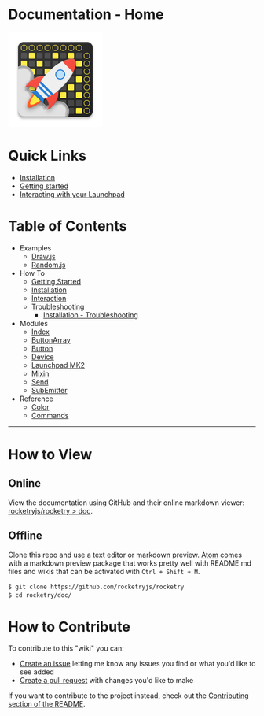 # Documentation - Home
![Rocketry Icon](images/icon.png)


# Quick Links
- [Installation](installation.md)
- [Getting started](getting-started.md)
- [Interacting with your Launchpad](interaction.md)


# Table of Contents
- Examples
	- [Draw.js](example/draw.md)
	- [Random.js](example/random.md)
- How To
	- [Getting Started](getting-started.md)
	- [Installation](installation.md)
	- [Interaction](interaction.md)
	- [Troubleshooting](troubleshooting.md)
		- [Installation - Troubleshooting](troubleshooting.md#installation)
- Modules
	- [Index](module/index.md)
	- [ButtonArray](module/button-array.md)
	- [Button](module/button.md)
	- [Device](module/device.md)
	- [Launchpad MK2](module/launchpad-mk2.md)
	- [Mixin](module/mixin.md)
	- [Send](module/send.md)
	- [SubEmitter](module/sub-emitter.md)
- Reference
	- [Color](color.md)
	- [Commands](commands.md)


---


# How to View
## Online
View the documentation using GitHub and their online markdown viewer: [rocketryjs/rocketry > doc](https://github.com/rocketryjs/rocketry/tree/master/doc).

## Offline
Clone this repo and use a text editor or markdown preview. [Atom](https://atom.io/) comes with a markdown preview package that works pretty well with README.md files and wikis that can be activated with `Ctrl + Shift + M`.
```bash
$ git clone https://github.com/rocketryjs/rocketry
$ cd rocketry/doc/
```


# How to Contribute
To contribute to this "wiki" you can:
- [Create an issue](https://github.com/rocketryjs/rocketry/issues/new?title=&body=%3C!--%0A%09Write%20under%20this%20comment%20what%20you%27d%20like%20to%20see%20updated%20in%20the%20docs.%0A--%3E%0A%0A%0A) letting me know any issues you find or what you'd like to see added
- [Create a pull request](https://www.google.com/search?q=github+how+to+contribute+pull+request) with changes you'd like to make


If you want to contribute to the project instead, check out the [Contributing section of the README](../#contributing).
